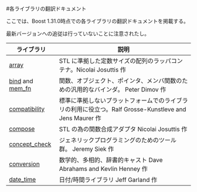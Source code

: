 #各ライブラリの翻訳ドキュメント

ここでは、Boost 1.31.0時点での各ライブラリの翻訳ドキュメントを掲載する。

最新バージョンへの追従は行っていないことに注意されたし。

| ライブラリ | 説明 |
|---------------------------|------|
| [array](./libs/array.md) | STL に準拠した定数サイズの配列のラッパコンテナ。Nicolai Josuttis 作 |
| [bind](./libs/bind.md) and [mem_fn](./libs/mem_fn.md) | 関数、オブジェクト、ポインタ、メンバ関数のための汎用的なバインダ。 Peter Dimov 作 |
| [compatibility](./libs/compatibility.md) | 標準に準拠しないプラットフォームでのライブラリの利用に役立つ。Ralf Grosse-Kunstleve and Jens Maurer 作 |
| [compose](./libs/compose.md) | STL の為の関数合成アダプタ Nicolai Josuttis 作 |
| [concept_check](./libs/concept_check.md) | ジェネリックプログラミングのためのツール群。 Jeremy Siek 作 |
| [conversion](./libs/conversion/index.md) | 数学的、多相的、辞書的キャスト Dave Abrahams and Kevlin Henney 作 |
| [date_time](./libs/date_time/index.md) | 日付/時間ライブラリ Jeff Garland 作 |

